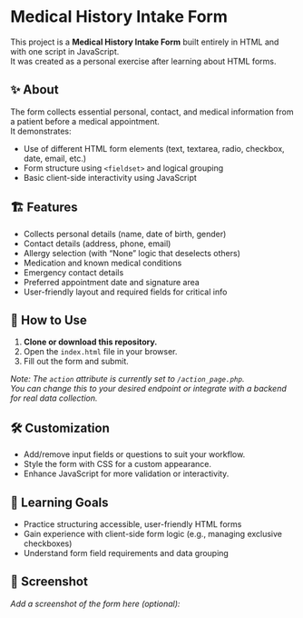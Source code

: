 # Medical History Intake Form

This project is a **Medical History Intake Form** built entirely in HTML and with one script in JavaScript.  
It was created as a personal exercise after learning about HTML forms. 

## ✨ **About**

The form collects essential personal, contact, and medical information from a patient before a medical appointment.  
It demonstrates:
- Use of different HTML form elements (text, textarea, radio, checkbox, date, email, etc.)
- Form structure using `<fieldset>` and logical grouping
- Basic client-side interactivity using JavaScript

## 🏗️ **Features**

- Collects personal details (name, date of birth, gender)
- Contact details (address, phone, email)
- Allergy selection (with “None” logic that deselects others)
- Medication and known medical conditions
- Emergency contact details
- Preferred appointment date and signature area
- User-friendly layout and required fields for critical info

## 🚀 **How to Use**

1. **Clone or download this repository.**
2. Open the `index.html` file in your browser.
3. Fill out the form and submit.

*Note: The `action` attribute is currently set to `/action_page.php`.  
You can change this to your desired endpoint or integrate with a backend for real data collection.*

## 🛠️ **Customization**

- Add/remove input fields or questions to suit your workflow.
- Style the form with CSS for a custom appearance.
- Enhance JavaScript for more validation or interactivity.

## 🎯 **Learning Goals**

- Practice structuring accessible, user-friendly HTML forms
- Gain experience with client-side form logic (e.g., managing exclusive checkboxes)
- Understand form field requirements and data grouping

## 📸 **Screenshot**

_Add a screenshot of the form here (optional):_

